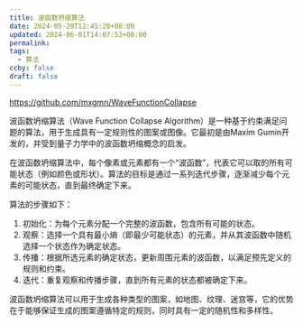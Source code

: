 ```yaml
---
title: 波函数坍缩算法
date: 2024-05-20T12:45:20+08:00
updated: 2024-06-01T14:07:53+08:00
permalink: 
tags:
  - 算法
ccby: false
draft: false
---
```

https://github.com/mxgmn/WaveFunctionCollapse

波函数坍缩算法（Wave Function Collapse Algorithm）是一种基于约束满足问题的算法，用于生成具有一定规则性的图案或图像。它最初是由Maxim Gumin开发的，并受到量子力学中的波函数坍缩概念的启发。

在波函数坍缩算法中，每个像素或元素都有一个“波函数”，代表它可以取的所有可能状态（例如颜色或形状）。算法的目标是通过一系列迭代步骤，逐渐减少每个元素的可能状态，直到最终确定下来。

算法的步骤如下：

1. 初始化：为每个元素分配一个完整的波函数，包含所有可能的状态。
2. 观察：选择一个具有最小熵（即最少可能状态）的元素，并从其波函数中随机选择一个状态作为确定状态。
3. 传播：根据所选元素的确定状态，更新周围元素的波函数，以满足预先定义的规则和约束。
4. 迭代：重复观察和传播步骤，直到所有元素的状态都被确定下来。

波函数坍缩算法可以用于生成各种类型的图案，如地图、纹理、迷宫等，它的优势在于能够保证生成的图案遵循特定的规则，同时具有一定的随机性和多样性。
